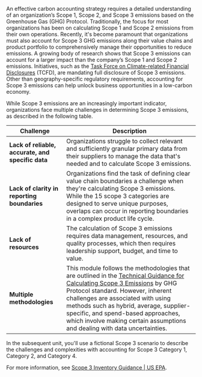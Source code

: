 An effective carbon accounting strategy requires a detailed understanding of an organization’s Scope 1, Scope 2, and Scope 3 emissions based on the Greenhouse Gas (GHG) Protocol. Traditionally, the focus for most organizations has been on calculating Scope 1 and Scope 2 emissions from their own operations. Recently, it's become paramount that organizations must also account for Scope 3 GHG emissions along their value chains and product portfolio to comprehensively manage their opportunities to reduce emissions. A growing body of research shows that Scope 3 emissions can account for a larger impact than the company’s Scope 1 and Scope 2 emissions. Initiatives, such as the [Task Force on Climate-related Financial Disclosures](https://www.fsb-tcfd.org/?azure-portal=true) (TCFD), are mandating full disclosure of Scope 3 emissions. Other than geography-specific regulatory requirements, accounting for Scope 3 emissions can help unlock business opportunities in a low-carbon economy. 

While Scope 3 emissions are an increasingly important indicator, organizations face multiple challenges in determining Scope 3 emissions, as described in the following table. 

| Challenge                                        | Description                                                                                                  |
|--------------------------------------------------|-------------------------------------------------------------------------------------------------------------|
| **Lack of reliable, accurate, and specific data** | Organizations struggle to collect relevant and sufficiently granular primary data from their suppliers to manage the data that's needed and to calculate Scope 3 emissions.                                                                                                   |
| **Lack of clarity in reporting boundaries**     | Organizations find the task of defining clear value chain boundaries a challenge when they're calculating Scope 3 emissions. While the 15 scope 3 categories are designed to serve unique purposes, overlaps can occur in reporting boundaries in a complex product life cycle.                                                                                                   |
| **Lack of resources**                            | The calculation of Scope 3 emissions requires data management, resources, and quality processes, which then requires leadership support, budget, and time to value.                                                                                                       |
| **Multiple methodologies**                       | This module follows the methodologies that are outlined in the [Technical Guidance for Calculating Scope 3 Emissions](https://ghgprotocol.org/scope-3-technical-calculation-guidance/?azure-portal=true) by GHG Protocol standard. However, inherent challenges are associated with using methods such as hybrid, average, supplier-specific, and spend-based approaches, which involve making certain assumptions and dealing with data uncertainties.        | 

In the subsequent unit, you'll use a fictional Scope 3 scenario to describe the challenges and complexities with accounting for Scope 3 Category 1, Category 2, and Category 4. 

For more information, see [Scope 3 Inventory Guidance | US EPA](https://www.epa.gov/climateleadership/scope-3-inventory-guidance/?azure-portal=true).
